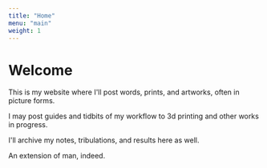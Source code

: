 ```yaml
---
title: "Home"
menu: "main"
weight: 1
---
```


# Welcome

This is my website where I'll post words, prints, and artworks, often in picture forms. 

I may post guides and tidbits of my workflow to 3d printing and other works in progress. 

I'll archive my notes, tribulations, and results here as well. 

An extension of man, indeed.